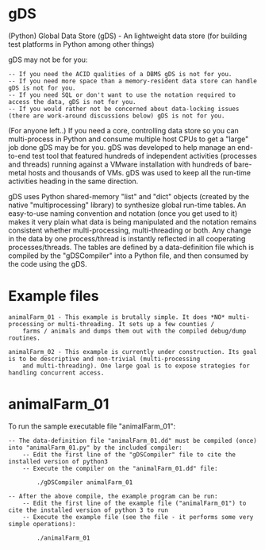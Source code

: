 # gDS

(Python) Global Data Store (gDS) - An lightweight data store (for building test platforms in Python among other things)

gDS may not be for you:

    -- If you need the ACID qualities of a DBMS gDS is not for you.
    -- If you need more space than a memory-resident data store can handle gDS is not for you.
    -- If you need SQL or don't want to use the notation required to access the data, gDS is not for you.
    -- If you would rather not be concerned about data-locking issues (there are work-around discussions below) gDS is not for you.
    
(For anyone left..) If you need a core, controlling data store so you can multi-process in Python and consume multiple host CPUs to 
get a "large" job done gDS may be for you. gDS was developed to help manage an end-to-end test tool that featured hundreds of 
independent activities (processes and threads) running against a VMware installation with hundreds of bare-metal hosts and thousands 
of VMs. gDS was used to keep all the run-time activities heading in the same direction.

gDS uses Python shared-memory "list" and "dict" objects (created by the native "multiprocessing" library) to synthesize global 
run-time tables. An easy-to-use naming convention and notation (once you get used to it) makes it very plain what data is being 
manipulated and the notation remains consistent whether multi-processing, multi-threading or both. Any change in the data by one 
process/thread is instantly reflected in all cooperating processes/threads. The tables are defined by a data-definition file which 
is compiled by the "gDSCompiler" into a Python file, and then consumed by the code using the gDS.

Example files
=============

    animalFarm_01 - This example is brutally simple. It does *NO* multi-processing or multi-threading. It sets up a few counties / 
        farms / animals and dumps them out with the compiled debug/dump routines.

    animalFarm_02 - This example is currently under construction. Its goal is to be descriptive and non-trivial (multi-processing 
        and multi-threading). One large goal is to expose strategies for handling concurrent access.

animalFarm_01
=============

To run the sample executable file "animalFarm_01":

    -- The data-definition file "animalFarm_01.dd" must be compiled (once) into "animalFarm_01.py" by the included compiler:
        -- Edit the first line of the "gDSCompiler" file to cite the installed version of python3
        -- Execute the compiler on the "animalFarm_01.dd" file:
        
            ./gDSCompiler animalFarm_01
        
    -- After the above compile, the example program can be run:
        -- Edit the first line of the example file ("animalFarm_01") to cite the installed version of python 3 to run
        -- Execute the example file (see the file - it performs some very simple operations):
        
            ./animalFarm_01
        
    
